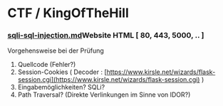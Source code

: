 # CTF / KingOfTheHill

### [sqli-sql-injection.md](../angriffsszenarien/webservices/sqli-sql-injection.md "mention")Website HTML \[ 80, 443, 5000, .. ]

Vorgehensweise bei der Prüfung

1. Quellcode (Fehler?)
2. Session-Cookies ( Decoder : [https://www.kirsle.net/wizards/flask-session.cgi](https://www.kirsle.net/wizards/flask-session.cgi) )
3. Eingabemöglichkeiten? SQLi?
4. Path Traversal? (Direkte Verlinkungen im Sinne von IDOR?)

